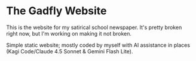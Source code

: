 # The Gadfly Website

This is the website for my satirical school newspaper. It's pretty broken right now, but I'm working on making it not broken.

Simple static website; mostly coded by myself with AI assistance in places (Kagi Code/Claude 4.5 Sonnet & Gemini Flash Lite).
